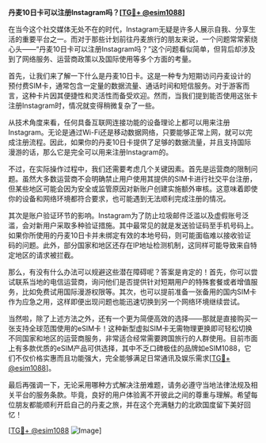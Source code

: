 **丹麦10日卡可以注册Instagram吗？[[TG💪+ @esim1088](https://t.me/s/esim1088)]**

在当今这个社交媒体无处不在的时代，Instagram无疑是许多人展示自我、分享生活的重要平台之一。而对于那些计划前往丹麦旅行的朋友来说，一个问题常常萦绕心头——“丹麦10日卡可以注册Instagram吗？”这个问题看似简单，但背后却涉及到了网络服务、运营商政策以及国际使用等多个方面的考量。

首先，让我们来了解一下什么是丹麦10日卡。这是一种专为短期访问丹麦设计的预付费SIM卡，通常包含一定量的数据流量、通话时间和短信服务。对于游客而言，这种卡片因其便捷性和灵活性而备受欢迎。然而，当我们提到能否使用这张卡注册Instagram时，情况就变得稍微复杂了一些。

从技术角度来看，任何具备互联网连接功能的设备理论上都可以用来注册Instagram。无论是通过Wi-Fi还是移动数据网络，只要能够正常上网，就可以完成注册流程。因此，如果你的丹麦10日卡提供了足够的数据流量，并且支持国际漫游的话，那么它是完全可以用来注册Instagram的。

不过，在实际操作过程中，我们还需要考虑几个关键因素。首先是运营商的限制问题。虽然大多数运营商不会明确禁止用户使用其提供的SIM卡进行社交平台注册，但某些地区可能会因为安全或监管原因对新账户创建实施额外审核。这意味着即使你的设备和网络环境都符合要求，也可能遇到无法顺利完成注册的情况。

其次是账户验证环节的影响。Instagram为了防止垃圾邮件泛滥以及虚假账号泛滥，会对新用户采取多种验证措施。其中最常见的就是发送验证码至手机号码上。如果你所使用的丹麦10日卡并未绑定有效的本地号码，则可能面临难以接收验证码的问题。此外，部分国家和地区还存在IP地址检测机制，这同样可能导致来自特定地区的请求被拦截。

那么，有没有什么办法可以规避这些潜在障碍呢？答案是肯定的！首先，你可以尝试联系当地的电信运营商，询问他们是否提供针对短期用户的特殊套餐或者增值服务，比如免费试用国际漫游权限等。其次，也可以提前准备一张备用的国内SIM卡作为应急之用，这样即便出现问题也能迅速切换到另一个网络环境继续尝试。

当然啦，除了上述方法之外，还有一个更为简便高效的选择——那就是直接购买一张支持全球范围使用的eSIM卡！这种新型虚拟SIM卡无需物理更换即可轻松切换不同国家和地区的运营商服务，非常适合经常需要跨国旅行的人群使用。目前市面上有多款优质的eSIM产品可供选择，其中不乏口碑极佳的品牌如eSIM1088，它们不仅价格实惠而且功能强大，完全能够满足日常通讯及娱乐需求[[TG💪+ @esim1088](https://t.me/s/esim1088)]。

最后再强调一下，无论采用哪种方式解决注册难题，请务必遵守当地法律法规及相关平台的服务条款。毕竟，良好的用户体验离不开彼此之间的尊重与理解。希望每位朋友都能顺利开启自己的丹麦之旅，并在这个充满魅力的北欧国度留下美好回忆！

[[TG💪+ @esim1088](https://t.me/s/esim1088) ![Image](https://i.postimg.cc/4NQfJmqS/Snipaste-2025-05-13-00-14-12.png)]